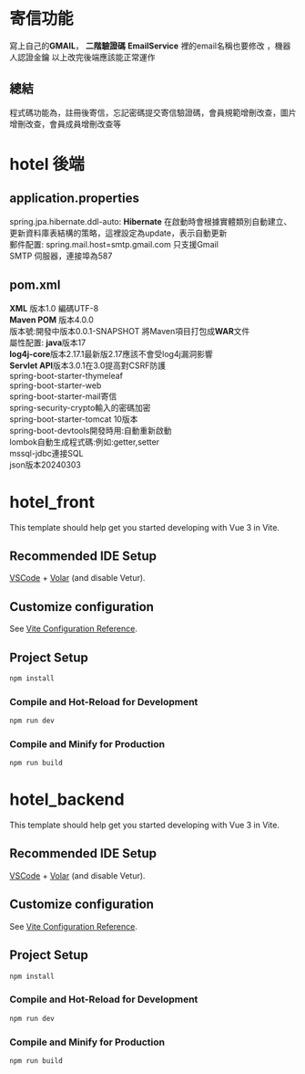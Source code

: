 # 寄信功能
寫上自己的**GMAIL**， **二階驗證碼**
**EmailService** 裡的email名稱也要修改 ，機器人認證金鑰
以上改完後端應該能正常運作
## 總結
程式碼功能為，註冊後寄信，忘記密碼提交寄信驗證碼，會員規範增刪改查，圖片增刪改查，會員成員增刪改查等

# hotel 後端
## application.properties
spring.jpa.hibernate.ddl-auto: **Hibernate** 在啟動時會根據實體類別自動建立、更新資料庫表結構的策略，這裡設定為update，表示自動更新
<br>郵件配置:
spring.mail.host=smtp.gmail.com  只支援Gmail<br>
SMTP 伺服器，連接埠為587<br>
## pom.xml
**XML**        版本1.0        編碼UTF-8<br>
**Maven POM**  版本4.0.0<br>
版本號:開發中版本0.0.1-SNAPSHOT   將Maven項目打包成**WAR**文件<br>
屬性配置:
**java**版本17<br>
**log4j-core**版本2.17.1最新版2.17應該不會受log4j漏洞影響<br>
**Servlet API**版本3.0.1在3.0提高對CSRF防護<br>
spring-boot-starter-thymeleaf<br>
spring-boot-starter-web<br>
spring-boot-starter-mail寄信<br>
spring-security-crypto輸入的密碼加密<br>
spring-boot-starter-tomcat 10版本<br>
spring-boot-devtools開發時用:自動重新啟動<br>
lombok自動生成程式碼:例如:getter,setter<br>
mssql-jdbc連接SQL<br>
json版本20240303<br>

# hotel_front

This template should help get you started developing with Vue 3 in Vite.

## Recommended IDE Setup

[VSCode](https://code.visualstudio.com/) + [Volar](https://marketplace.visualstudio.com/items?itemName=Vue.volar) (and disable Vetur).

## Customize configuration

See [Vite Configuration Reference](https://vitejs.dev/config/).

## Project Setup

```sh
npm install
```

### Compile and Hot-Reload for Development

```sh
npm run dev
```

### Compile and Minify for Production

```sh
npm run build
```
# hotel_backend

This template should help get you started developing with Vue 3 in Vite.

## Recommended IDE Setup

[VSCode](https://code.visualstudio.com/) + [Volar](https://marketplace.visualstudio.com/items?itemName=Vue.volar) (and disable Vetur).

## Customize configuration

See [Vite Configuration Reference](https://vitejs.dev/config/).

## Project Setup

```sh
npm install
```

### Compile and Hot-Reload for Development

```sh
npm run dev
```

### Compile and Minify for Production

```sh
npm run build
```
